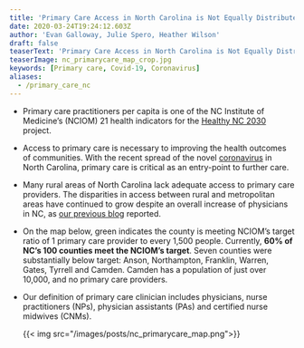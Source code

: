 ```yaml
---
title: 'Primary Care Access in North Carolina is Not Equally Distributed '
date: 2020-03-24T19:24:12.603Z
author: 'Evan Galloway, Julie Spero, Heather Wilson'
draft: false
teaserText: 'Primary Care Access in North Carolina is Not Equally Distributed '
teaserImage: nc_primarycare_map_crop.jpg
keywords: [Primary care, Covid-19, Coronavirus]
aliases:
  - /primary_care_nc
---
```



* Primary care practitioners per capita is one of the  NC Institute of Medicine’s (NCIOM) 21 health indicators for the [Healthy NC 2030](http://nciom.org/healthy-north-carolina-2030/) project. 
* Access to primary care is necessary to improving the health outcomes of communities. With the recent spread of the novel [coronavirus](https://www.newsobserver.com/news/coronavirus/article241238276.html) in North Carolina, primary care is critical as an entry-point to further care. 
*  Many rural areas of North Carolina lack adequate access to primary care providers. The disparities in access between rural and metropolitan areas have continued to grow despite an overall increase of physicians in NC, as [our previous blog](/physician_growth_metro/) reported. 
* On the map below, green indicates the county is meeting NCIOM’s target ratio of 1 primary care provider to every 1,500 people. Currently, **60% of NC’s 100 counties meet the NCIOM’s target**. Seven counties were substantially below target: Anson, Northampton, Franklin, Warren, Gates, Tyrrell and Camden. Camden has a population of just over 10,000, and no primary care providers. 
* Our definition of primary care clinician includes physicians, nurse practitioners (NPs), physician assistants (PAs) and certified nurse midwives (CNMs). 


  {{< img  src="/images/posts/nc_primarycare_map.png">}}

